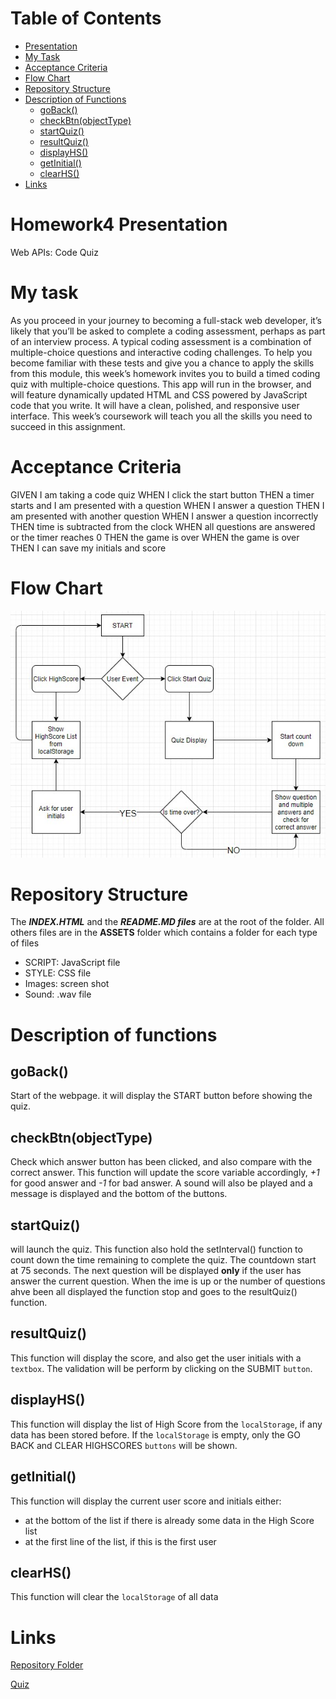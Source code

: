 # Table of Contents
- [Presentation](#homework4-presentation)
- [My Task](#my-task)
- [Acceptance Criteria](#acceptance-criteria)
- [Flow Chart](#flow-chart)
- [Repository Structure](#repository-structure)
- [Description of Functions](#description-of-functions)
    - [goBack()](#goback())
    - [checkBtn(objectType)](#checkBtn(objectType))
    - [startQuiz()](#startQuiz())
    - [resultQuiz()](#resultQuiz())
    - [displayHS()](#displayHS())
    - [getInitial()](#getInitial())
    - [clearHS()](#clearHS())
- [Links](#links)

# Homework4 Presentation
Web APIs: Code Quiz

# My task
As you proceed in your journey to becoming a full-stack web developer, it’s likely that you’ll be asked to complete a coding assessment, perhaps as part of an interview process. A typical coding assessment is a combination of multiple-choice questions and interactive coding challenges.
To help you become familiar with these tests and give you a chance to apply the skills from this module, this week’s homework invites you to build a timed coding quiz with multiple-choice questions. This app will run in the browser, and will feature dynamically updated HTML and CSS powered by JavaScript code that you write. It will have a clean, polished, and responsive user interface. This week’s coursework will teach you all the skills you need to succeed in this assignment.

# Acceptance Criteria
GIVEN I am taking a code quiz
WHEN I click the start button
THEN a timer starts and I am presented with a question
WHEN I answer a question
THEN I am presented with another question
WHEN I answer a question incorrectly
THEN time is subtracted from the clock
WHEN all questions are answered or the timer reaches 0
THEN the game is over
WHEN the game is over
THEN I can save my initials and score

# Flow Chart
![flowChart](/assets/images/FlowChart.jpg)

# Repository Structure
The ***INDEX.HTML*** and the ***README.MD files*** are at the root of the folder.
All others files are in the **ASSETS** folder which contains a folder for each type of files
- SCRIPT: JavaScript file
- STYLE: CSS file
- Images: screen shot
- Sound: .wav file

# Description of functions
## goBack()
Start of the webpage. it will display the START button before showing the quiz.

## checkBtn(objectType)
Check which answer button has been clicked, and also compare with the correct answer. This function will update the score variable accordingly, *+1* for good answer and *-1* for bad answer. A sound will also be played and a message is displayed and the bottom of the buttons.

## startQuiz()
will launch the quiz.
This function also hold the setInterval() function to count down the time remaining to complete the quiz. The countdown start at 75 seconds.
The next question will be displayed **only** if the user has answer the current question.
When the ime is up or the number of questions ahve been all displayed the function stop and goes to the resultQuiz() function.

## resultQuiz()
This function will display the score, and also get the user initials with a `textbox`.
The validation will be perform by clicking on the SUBMIT `button`.

## displayHS()
This function will display the list of High Score from the `localStorage`, if any data has been stored before.
If the `localStorage` is empty, only the GO BACK and CLEAR HIGHSCORES `buttons` will be shown.

## getInitial()
This function will display the current user score and initials either:
- at the bottom of the list if there is already some data in the High Score list
- at the first line of the list, if this is the first user

## clearHS()
This function will clear the `localStorage` of all data

# Links
[Repository Folder](https://github.com/nhounhou/Homework4)

[Quiz](https://nhounhou.github.io/Homework4)